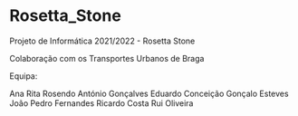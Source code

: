# Rosetta_Stone

Projeto de Informática 2021/2022 - Rosetta Stone

Colaboração com os Transportes Urbanos de Braga

Equipa:

Ana Rita Rosendo
António Gonçalves
Eduardo Conceição
Gonçalo Esteves
João Pedro Fernandes
Ricardo Costa
Rui Oliveira

